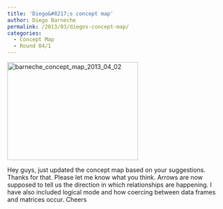 ```yaml
---
title: 'Diego&#8217;s concept map'
author: Diego Barneche
permalink: /2013/03/diegos-concept-map/
categories:
  - Concept Map
  - Round 04/1
---
```

[<img class="alignnone size-medium wp-image-2049" alt="barneche_concept_map_2013_04_02" src="http://teaching.software-carpentry.org/wp-content/uploads/2013/03/barneche_concept_map_2013_04_02-300x225.jpg" width="300" height="225" />][1]

Hey guys, just updated the concept map based on your suggestions. Thanks for that. Please let me know what you think. Arrows are now supposed to tell us the direction in which relationships are happening. I have also included logical mode and how coercing between data frames and matrices occur. Cheers

 [1]: http://teaching.software-carpentry.org/wp-content/uploads/2013/03/barneche_concept_map_2013_04_02.jpg
